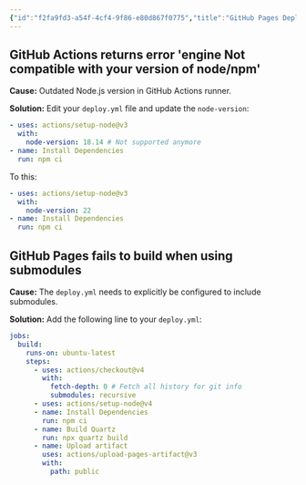 ```yaml
---
{"id":"f2fa9fd3-a54f-4cf4-9f86-e80d867f0775","title":"GitHub Pages Deployment","description":"Fixes for issues related to GitHub Pages deployment of Quartz.","publish":true,"date_created":"Wednesday, October 9th 2024, 10:10:10 pm","date_modified":"Sunday, October 27th 2024, 11:36:19 am","editing_lock":true,"live_preview":true,"cssclasses":["mado-heading"],"PassFrontmatter":true}
---
```



## GitHub Actions returns error 'engine Not compatible with your version of node/npm'

**Cause:** Outdated Node.js version in GitHub Actions runner.

**Solution:** Edit your `deploy.yml` file and update the `node-version`:

```yaml title=".github/workflows/deploy.yml" {3} showLineNumbers{24}
- uses: actions/setup-node@v3
  with:
    node-version: 18.14 # Not supported anymore
- name: Install Dependencies
  run: npm ci
```

To this:

```yaml title=".github/workflows/deploy.yml" {3} showLineNumbers{24}
- uses: actions/setup-node@v3
  with:
    node-version: 22
- name: Install Dependencies
  run: npm ci
```

## GitHub Pages fails to build when using submodules

**Cause:** The `deploy.yml` needs to explicitly be configured to include submodules.

**Solution:** Add the following line to your `deploy.yml`:

```yml title=".github/workflows/deploy.yml" {8} showLineNumbers{17}
jobs:
  build:
    runs-on: ubuntu-latest
    steps:
      - uses: actions/checkout@v4
        with:
          fetch-depth: 0 # Fetch all history for git info
          submodules: recursive
      - uses: actions/setup-node@v4
      - name: Install Dependencies
        run: npm ci
      - name: Build Quartz
        run: npx quartz build
      - name: Upload artifact
        uses: actions/upload-pages-artifact@v3
        with:
          path: public
```
